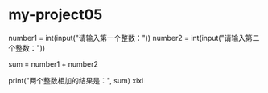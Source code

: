 # my-project05
number1 = int(input("请输入第一个整数："))
number2 = int(input("请输入第二个整数："))

sum = number1 + number2

print("两个整数相加的结果是：", sum)
xixi
